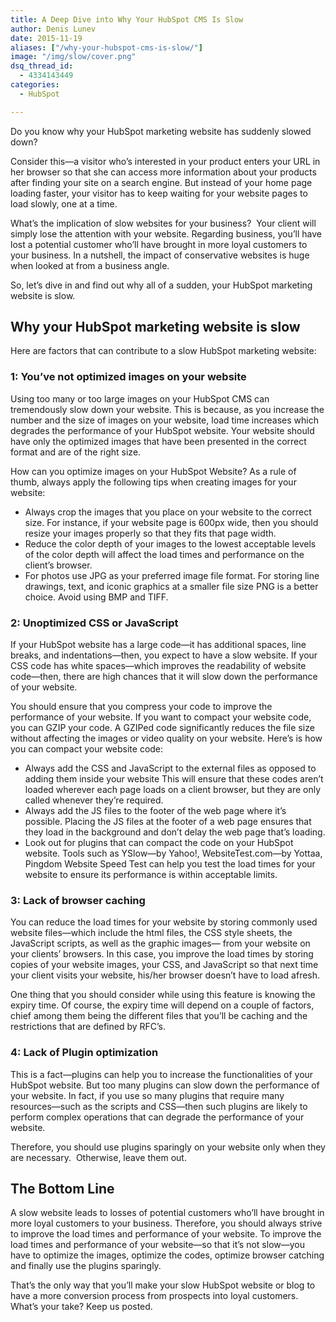 ```yaml
---
title: A Deep Dive into Why Your HubSpot CMS Is Slow
author: Denis Lunev
date: 2015-11-19
aliases: ["/why-your-hubspot-cms-is-slow/"]
image: "/img/slow/cover.png"
dsq_thread_id:
  - 4334143449
categories:
  - HubSpot

---
```


Do you know why your HubSpot marketing website has suddenly slowed down?

Consider this—a visitor who’s interested in your product enters your URL in her browser so that she can access more information about your products after finding your site on a search engine. But instead of your home page loading faster, your visitor has to keep waiting for your website pages to load slowly, one at a time.

What’s the implication of slow websites for your business?  Your client will simply lose the attention with your website. Regarding business, you’ll have lost a potential customer who’ll have brought in more loyal customers to your business. In a nutshell, the impact of conservative websites is huge when looked at from a business angle.

So, let’s dive in and find out why all of a sudden, your HubSpot marketing website is slow.

<!--more-->

## Why your HubSpot marketing website is slow

Here are factors that can contribute to a slow HubSpot marketing website:

### 1: You’ve not optimized images on your website

Using too many or too large images on your HubSpot CMS can tremendously slow down your website. This is because, as you increase the number and the size of images on your website, load time increases which degrades the performance of your HubSpot website. Your website should have only the optimized images that have been presented in the correct format and are of the right size.

How can you optimize images on your HubSpot Website? As a rule of thumb, always apply the following tips when creating images for your website:

  * Always crop the images that you place on your website to the correct size. For instance, if your website page is 600px wide, then you should resize your images properly so that they fits that page width.
  * Reduce the color depth of your images to the lowest acceptable levels of the color depth will affect the load times and performance on the client’s browser.
  * For photos use JPG as your preferred image file format. For storing line drawings, text, and iconic graphics at a smaller file size PNG is a better choice. Avoid using BMP and TIFF.

### 2: Unoptimized CSS or JavaScript

If your HubSpot website has a large code—it has additional spaces, line breaks, and indentations—then, you expect to have a slow website. If your CSS code has white spaces—which improves the readability of website code—then, there are high chances that it will slow down the performance of your website.

You should ensure that you compress your code to improve the performance of your website. If you want to compact your website code, you can GZIP your code. A GZIPed code significantly reduces the file size without affecting the images or video quality on your website. Here’s is how you can compact your website code:

  * Always add the CSS and JavaScript to the external files as opposed to adding them inside your website This will ensure that these codes aren’t loaded wherever each page loads on a client browser, but they are only called whenever they’re required.
  * Always add the JS files to the footer of the web page where it’s possible. Placing the JS files at the footer of a web page ensures that they load in the background and don’t delay the web page that’s loading.
  * Look out for plugins that can compact the code on your HubSpot website. Tools such as YSlow—by Yahoo!, WebsiteTest.com—by Yottaa, Pingdom Website Speed Test can help you test the load times for your website to ensure its performance is within acceptable limits.

### 3: Lack of browser caching

You can reduce the load times for your website by storing commonly used website files—which include the html files, the CSS style sheets, the JavaScript scripts, as well as the graphic images— from your website on your clients’ browsers. In this case, you improve the load times by storing copies of your website images, your CSS, and JavaScript so that next time your client visits your website, his/her browser doesn’t have to load afresh.

One thing that you should consider while using this feature is knowing the expiry time. Of course, the expiry time will depend on a couple of factors, chief among them being the different files that you’ll be caching and the restrictions that are defined by RFC’s.

### 4: Lack of Plugin optimization

This is a fact—plugins can help you to increase the functionalities of your HubSpot website. But too many plugins can slow down the performance of your website. In fact, if you use so many plugins that require many resources—such as the scripts and CSS—then such plugins are likely to perform complex operations that can degrade the performance of your website.

Therefore, you should use plugins sparingly on your website only when they are necessary.  Otherwise, leave them out.

## The Bottom Line

A slow website leads to losses of potential customers who’ll have brought in more loyal customers to your business. Therefore, you should always strive to improve the load times and performance of your website. To improve the load times and performance of your website—so that it’s not slow—you have to optimize the images, optimize the codes, optimize browser catching and finally use the plugins sparingly.

That’s the only way that you’ll make your slow HubSpot website or blog to have a more conversion process from prospects into loyal customers. What’s your take? Keep us posted.




